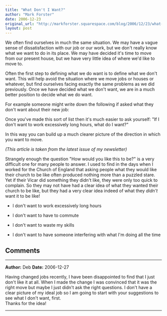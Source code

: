 ```yaml
---
title: "What Don't I Want?"
author: "Mark Forster"
date: 2006-12-23
original_url: "http://markforster.squarespace.com/blog/2006/12/23/what-dont-i-want.html"
layout: post
---
```


We often find ourselves in much the same situation. We may have a vague sense of dissatisfaction with our job or our work, but we don't really know what we want to do in its place. We may have decided it's time to move from our present house, but we have very little idea of where we'd like to move to.

Often the first step to defining what we do want is to define what we don't want. This will help avoid the situation where we move jobs or houses or whatever, but find ourselves facing exactly the same problems as we did previously. Once we have decided what we don't want, we are in a much better position to decide what we do want.

For example someone might write down the following if asked what they don't want about their new job:

Once you've made this sort of list then it's much easier to ask yourself: "If I don't want to work excessively long hours, what do I want?"

In this way you can build up a much clearer picture of the direction in which you want to move.

*(This article is taken from the latest issue of my newsletter)*

Strangely enough the question "How would you like this to be?" is a very difficult one for many people to answer. I used to find in the days when I worked for the Church of England that asking people what they would like their church to be like often produced nothing more than a puzzled stare. Yet if their Vicar did something they didn't like, they were only too quick to complain. So they may not have had a clear idea of what they wanted their church to be like, but they had a very clear idea indeed of what they *didn't* want it to be like!

- I don't want to work excessively long hours

- I don't want to have to commute

- I don't want to waste my skills

- I don't want to have someone interfering with what I'm doing all the time


## Comments

---

**Author:** Deb
**Date:** 2006-12-27

Having changed jobs recently, I have been disappointed to find that I just don't like it at all. When I made the change I was convinced that it was the right move but maybe I just didn't ask the right questions. I don't have a clear picture of my ideal job so I am going to start with your suggestions to see what I don't want, first.   
Thanks for the idea!

---
